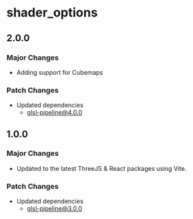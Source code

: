 # shader_options

## 2.0.0

### Major Changes

- Adding support for Cubemaps

### Patch Changes

- Updated dependencies
  - glsl-pipeline@4.0.0

## 1.0.0

### Major Changes

- Updated to the latest ThreeJS & React packages using Vite.

### Patch Changes

- Updated dependencies
  - glsl-pipeline@3.0.0
